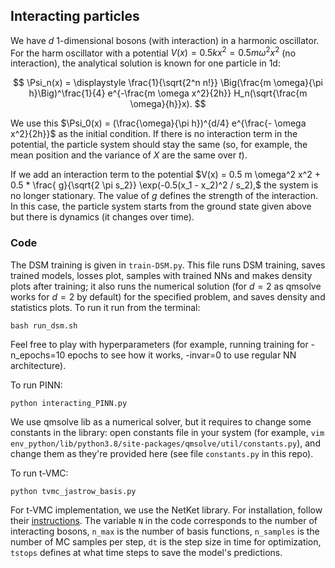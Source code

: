 ## Interacting particles

We have $d$ 1-dimensional bosons (with interaction) in a harmonic oscillator. For the harm oscillator with a potential $V(x) = 0.5 k x^2 = 0.5 m \omega^2 x^2$ (no interaction), the analytical solution is known for one particle in 1d:

$$
 \Psi_n(x) = \displaystyle \frac{1}{\sqrt{2^n n!}} \Big(\frac{m \omega}{\pi h}\Big)^\frac{1}{4} e^{-\frac{m \omega x^2}{2h}} H_n(\sqrt{\frac{m \omega}{h}}x).
$$

We use this $\Psi_0(x) = (\frac{\omega}{\pi h})^{d/4} e^{\frac{- \omega x^2}{2h}}$ as the initial condition. If there is no interaction term in the potential, the particle system should stay the same (so, for example, the mean position and the variance of $X$ are the same over $t$). 

If we add an interaction term to the potential $V(x) = 0.5 m \omega^2 x^2 + 0.5 * \frac{ g}{\sqrt{2 \pi s_2}} \exp(-0.5(x_1 - x_2)^2 / s_2),$ the system is no longer stationary. The value of $g$ defines the strength of the interaction. In this case, the particle system starts from the ground state given above but there is dynamics (it changes over time). 

### Code

The DSM training is given in `train-DSM.py`. This file runs DSM training, saves trained models, losses plot, samples with trained NNs and makes density plots after training; it also runs the numerical solution (for $d=2$ as qmsolve works for $d=2$ by default) for the specified problem, and saves density and statistics plots. To run it run from the terminal:
```
bash run_dsm.sh
```
Feel free to play with hyperparameters (for example, running training for -n_epochs=10 epochs to see how it works, -invar=0 to use regular NN architecture).

To run PINN:

```
python interacting_PINN.py
```

We use qmsolve lib as a numerical solver, but it requires to change some constants in the library: open constants file in your system (for example, `vim env_python/lib/python3.8/site-packages/qmsolve/util/constants.py`), and change them as they're provided here (see file `constants.py` in this repo).

To run t-VMC: 

```
python tvmc_jastrow_basis.py
```

For t-VMC implementation, we use the NetKet library. For installation, follow their [instructions](https://netket.readthedocs.io/en/latest/docs/install.html). The variable `N` in the code corresponds to the number of interacting bosons, `n_max` is the number of basis functions, `n_samples` is the number of MC samples per step, `dt` is the step size in time for optimization, `tstops` defines at what time steps to save the model's predictions. 
